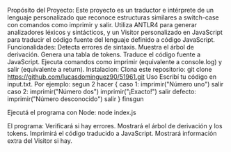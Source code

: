 Propósito del Proyecto:
Este proyecto es un traductor e intérprete de un lenguaje personalizado que reconoce estructuras similares a switch-case con comandos como imprimir y salir. Utiliza ANTLR4 para generar analizadores léxicos y sintácticos, y un Visitor personalizado en JavaScript para traducir el código fuente del lenguaje definido a código JavaScript.
Funcionalidades:
Detecta errores de sintaxis.
Muestra el árbol de derivación.
Genera una tabla de tokens.
Traduce el código fuente a JavaScript.
Ejecuta comandos como imprimir (equivalente a console.log) y salir (equivalente a return).
Instalacion:
Clona este repositorio: git clone https://github.com/lucasdominguez90/51961.git
Uso
Escribí tu código en input.txt. Por ejemplo:
segun 2 hacer {
  caso 1:
    imprimir("Número uno")
    salir
  caso 2:
    imprimir("Número dos")
    imprimir("¡Exacto!")
    salir
  defecto:
    imprimir("Número desconocido")
    salir
} finsgun

    
Ejecutá el programa con Node:
node index.js

El programa:
Verificará si hay errores.
Mostrará el árbol de derivación y los tokens.
Imprimirá el código traducido a JavaScript.
Mostrará información extra del Visitor si hay.


